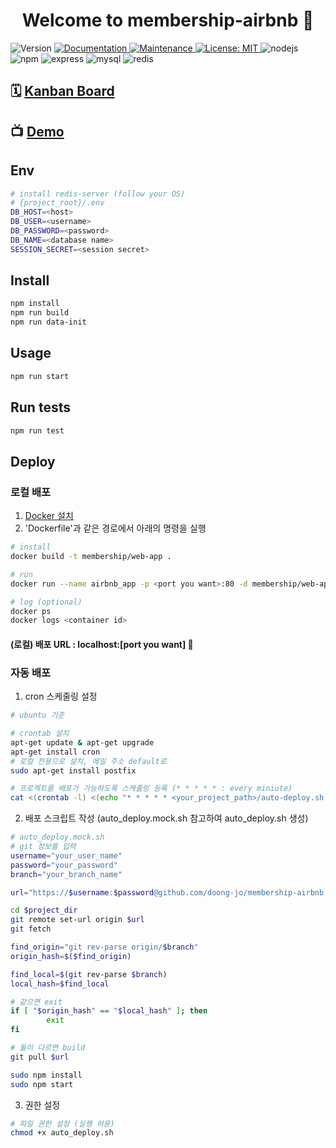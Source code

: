 <h1 align="center">Welcome to membership-airbnb 👋</h1>
<p>
  <img alt="Version" src="https://img.shields.io/badge/version-0.0.1-blue.svg?cacheSeconds=2592000" />
  <a href="https://github.com/doong-jo/membership-airbnb#readme">
    <img alt="Documentation" src="https://img.shields.io/badge/documentation-yes-brightgreen.svg" target="_blank" />
  </a>
  <a href="https://github.com/doong-jo/membership-airbnb/graphs/commit-activity">
    <img alt="Maintenance" src="https://img.shields.io/badge/Maintained%3F-yes-green.svg" target="_blank" />
  </a>
  <a href="https://github.com/doong-jo/membership-airbnb/blob/master/LICENSE">
    <img alt="License: MIT" src="https://img.shields.io/badge/License-MIT-yellow.svg" target="_blank" />
  </a>
  <img alt="nodejs" src="https://img.shields.io/badge/nodejs-v10.16.3-green" />
  <img alt="npm" src="https://img.shields.io/badge/npm-v6.9.0-green" />
  <img alt="express" src="https://img.shields.io/badge/express-v4.17.1-green" />
  <img alt="mysql" src="https://img.shields.io/badge/mysql-v5.7.27-green" />
  <img alt="redis" src="https://img.shields.io/badge/redis-v4.0.9-green" />
</p>

## 🗓 [Kanban Board](https://bit.ly/2VBo8eF)

## 📺 [Demo](http://106.10.37.37)

## Env

```sh
# install redis-server (follow your OS)
# {project_root}/.env
DB_HOST=<host>
DB_USER=<username>
DB_PASSWORD=<password>
DB_NAME=<database name>
SESSION_SECRET=<session secret>
```

## Install

```sh
npm install
npm run build
npm run data-init
```

## Usage

```sh
npm run start
```

## Run tests

```sh
npm run test
```

## Deploy

### 로컬 배포

1. [Docker 설치](https://docs.docker.com/install/)
2. 'Dockerfile'과 같은 경로에서 아래의 명령을 실행

```bash
# install
docker build -t membership/web-app .

# run
docker run --name airbnb_app -p <port you want>:80 -d membership/web-app

# log (optional)
docker ps
docker logs <container id>
```

#### (로컬) 배포 URL : localhost:[port you want] 👀

### 자동 배포

1. cron 스케줄링 설정
```bash
# ubuntu 기준

# crontab 설치
apt-get update & apt-get upgrade
apt-get install cron
# 로컬 전용으로 설치, 메일 주소 default로
sudo apt-get install postfix

# 프로젝트를 배포가 가능하도록 스케줄링 등록 (* * * * * : every miniute)
cat <(crontab -l) <(echo "* * * * * <your_project_path>/auto-deploy.sh > <log_path>/cron.log") | crontab -
```

2. 배포 스크립트 작성 (auto_deploy.mock.sh 참고하여 auto_deploy.sh 생성)
```bash
# auto_deploy.mock.sh
# git 정보를 입력
username="your_user_name"
password="your_password"
branch="your_branch_name"

url="https://$username:$password@github.com/doong-jo/membership-airbnb.git"

cd $project_dir
git remote set-url origin $url
git fetch

find_origin="git rev-parse origin/$branch"
origin_hash=$($find_origin)

find_local=$(git rev-parse $branch)
local_hash=$find_local

# 같으면 exit
if [ "$origin_hash" == "$local_hash" ]; then
        exit
fi

# 둘이 다르면 build
git pull $url

sudo npm install
sudo npm start
```

3. 권한 설정
```bash
# 파일 권한 설정 (실행 허용)
chmod +x auto_deploy.sh
```
